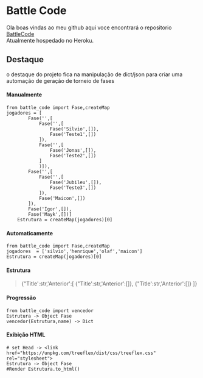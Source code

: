 # Battle Code
Ola boas vindas ao meu github aqui voce encontrará o repositorio  [BattleCode](http://battlecode.herokuapp.com)  
Atualmente hospedado no Heroku.  
## Destaque
o destaque do projeto fica na manipulação de dict/json para criar uma automação de geração de torneio de fases
#### Manualmente
```
from battle_code import Fase,createMap
jogadores = [
        Fase('',[
            Fase('',[
                Fase('Silvio',[]),
                Fase('Teste1',[])
            ]),
            Fase('',[
                Fase('Jonas',[]),
                Fase('Teste2',[])
            ]
            )]),
        Fase('',[
            Fase('',[
                Fase('Jubileu',[]),
                Fase('Teste3',[])
            ]),
            Fase('Maicon',[])
        ]),
        Fase('Igor',[]),
        Fase('Mayk',[])]
    Estrutura = createMap(jogadores)[0]
```
#### Automaticamente
```
from battle_code import Fase,createMap
jogadores  = ['silvio','henrique','olaf','maicon']
Estrutura = createMap(jogadores)[0]
```
#### Estrutura
> {"Title':str,'Anterior':[	{"Title':str,'Anterior':[]},	{"Title':str,'Anterior':[]}		]}

#### Progressão 
```
from battle_code import vencedor
Estrutura -> Object Fase
vencedor(Estrutura,name) -> Dict
```
#### Exibição HTML
```
# set Head -> <link href="https://unpkg.com/treeflex/dist/css/treeflex.css" rel="stylesheet">
Estrutura -> Object Fase
#Render Estrutura.to_html()
```
